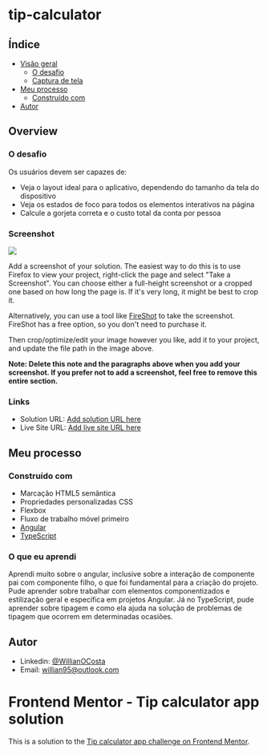 # tip-calculator

## Índice

- [Visão geral](#visão-geral)
    - [O desafio](#o-desafio)
    - [Captura de tela](#captura-de-tela)
- [Meu processo](#meu-processo)
    - [Construído com](#construído-com)
- [Autor](#autor)

## Overview

### O desafio


Os usuários devem ser capazes de:

- Veja o layout ideal para o aplicativo, dependendo do tamanho da tela do dispositivo
- Veja os estados de foco para todos os elementos interativos na página
- Calcule a gorjeta correta e o custo total da conta por pessoa

### Screenshot

![](./screenshot.jpg)

Add a screenshot of your solution. The easiest way to do this is to use Firefox to view your project, right-click the page and select "Take a Screenshot". You can choose either a full-height screenshot or a cropped one based on how long the page is. If it's very long, it might be best to crop it.

Alternatively, you can use a tool like [FireShot](https://getfireshot.com/) to take the screenshot. FireShot has a free option, so you don't need to purchase it. 

Then crop/optimize/edit your image however you like, add it to your project, and update the file path in the image above.

**Note: Delete this note and the paragraphs above when you add your screenshot. If you prefer not to add a screenshot, feel free to remove this entire section.**

### Links

- Solution URL: [Add solution URL here](https://your-solution-url.com)
- Live Site URL: [Add live site URL here](https://your-live-site-url.com)

## Meu processo

### Construído com

- Marcação HTML5 semântica
- Propriedades personalizadas CSS
- Flexbox
- Fluxo de trabalho móvel primeiro
- [Angular](https://angular.io/)
- [TypeScript](https://www.typescriptlang.org/)

### O que eu aprendi

Aprendi muito sobre o angular, inclusive sobre a interação de componente pai com componente filho, o que foi fundamental para a criação do projeto.
Pude aprender sobre trabalhar com elementos componentizados e estilização geral e específica em projetos Angular.
Já no TypeScript, pude aprender sobre tipagem e como ela ajuda na solução de problemas de tipagem que ocorrem em determinadas ocasiões. 

## Autor

* Linkedin: [@WillianOCosta](https://www.linkedin.com/in/willianocosta/ "@WillinaOCosta")
* Email: willian95@outlook.com

# Frontend Mentor - Tip calculator app solution

This is a solution to the [Tip calculator app challenge on Frontend Mentor](https://www.frontendmentor.io/challenges/tip-calculator-app-ugJNGbJUX).
